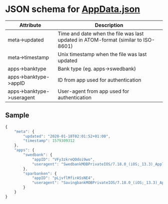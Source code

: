 # JSON schema for [AppData.json](../src/AppData.json)

| Attribute                 | Description                                                                       |
|---------------------------|-----------------------------------------------------------------------------------|
| meta->updated             | Time and date when the file was last updated in ATOM-format (similar to ISO-8601) | 
| meta->timestamp           | Unix timestamp when the file was last updated                                     | 
| apps->banktype            | Bank type (eg. apps->swedbank)                                                    |
| apps->banktype->appID     | ID from app used for authentication                                               |
| apps->banktype->useragent | User-agent from app used for authentication                                       |
 
## Sample 
```javascript
{
    "meta": {
        "updated": "2020-01-18T02:01:52+01:00",
        "timestamp": 1579309312
    },
    "apps": {
        "swedbank": {
            "appID": "VFy3zkreQOdoi9wo",
            "useragent": "SwedbankMOBPrivateIOS/7.18.0_(iOS;_13.3)_Apple/iPhone10,6"
        },
        "sparbanken": {
            "appID": "pLjvflMfirASsNE4",
            "useragent": "SavingbankMOBPrivateIOS/7.18.0_(iOS;_13.3)_Apple/iPhone10,6"
        }
    }
}
```